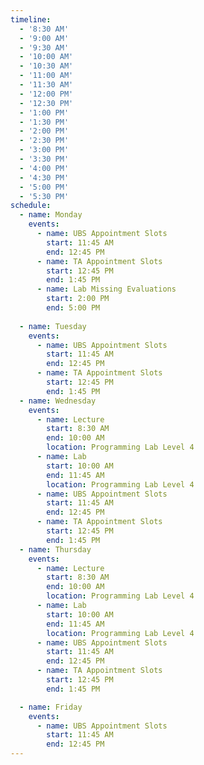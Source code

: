 ```yaml
---
timeline:
  - '8:30 AM'
  - '9:00 AM'
  - '9:30 AM'
  - '10:00 AM'
  - '10:30 AM'
  - '11:00 AM'
  - '11:30 AM'
  - '12:00 PM'
  - '12:30 PM'
  - '1:00 PM'
  - '1:30 PM'
  - '2:00 PM'
  - '2:30 PM'
  - '3:00 PM'
  - '3:30 PM'
  - '4:00 PM'
  - '4:30 PM'
  - '5:00 PM'
  - '5:30 PM'
schedule:
  - name: Monday 
    events:
      - name: UBS Appointment Slots
        start: 11:45 AM
        end: 12:45 PM
      - name: TA Appointment Slots
        start: 12:45 PM
        end: 1:45 PM
      - name: Lab Missing Evaluations
        start: 2:00 PM
        end: 5:00 PM
    
  - name: Tuesday
    events:
      - name: UBS Appointment Slots
        start: 11:45 AM
        end: 12:45 PM
      - name: TA Appointment Slots
        start: 12:45 PM
        end: 1:45 PM
  - name: Wednesday
    events:
      - name: Lecture
        start: 8:30 AM
        end: 10:00 AM
        location: Programming Lab Level 4
      - name: Lab
        start: 10:00 AM
        end: 11:45 AM
        location: Programming Lab Level 4
      - name: UBS Appointment Slots
        start: 11:45 AM
        end: 12:45 PM
      - name: TA Appointment Slots
        start: 12:45 PM
        end: 1:45 PM
  - name: Thursday
    events:
      - name: Lecture
        start: 8:30 AM
        end: 10:00 AM
        location: Programming Lab Level 4
      - name: Lab
        start: 10:00 AM
        end: 11:45 AM
        location: Programming Lab Level 4
      - name: UBS Appointment Slots
        start: 11:45 AM
        end: 12:45 PM
      - name: TA Appointment Slots
        start: 12:45 PM
        end: 1:45 PM

  - name: Friday
    events:
      - name: UBS Appointment Slots
        start: 11:45 AM
        end: 12:45 PM
---
```

